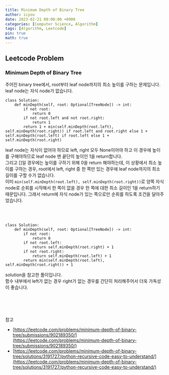 ```yaml
---
title: Minimum Depth of Binary Tree
author: icyou
date: 2023-02-21 00:00:00 +0900
categories: [Computer Science, Algorithm]
tags: [Algorithm, Leetcode]
pin: true
math: true
---
```


## Leetcode Problem

### Minimum Depth of Binary Tree
주어진 binary tree에서, root부터 leaf node까지의 최소 높이를 구하는 문제입니다.  
leaf node는 자식 node가 없습니다.  

```
class Solution:
    def minDepth(self, root: Optional[TreeNode]) -> int:
        if not root:
            return 0
        if not root.left and not root.right:
            return 1
        return 1 + min(self.minDepth(root.left), self.minDepth(root.right)) if root.left and root.right else 1 + self.minDepth(root.left) if root.left else 1 + self.minDepth(root.right)
```
leaf node는 자식이 없어야 하므로 left, right 모두 None이어야 하고 이 경우에 높이를 구해야하므로 leaf node 맨 끝단의 높이인 1을 return합니다.  
그리고 []일 경우에는 높이를 구하기 위해 0을 return 해야하는데, 이 상황에서 최소 높이를 구하는 경우, root에서 left, right 중 한 쪽만 있는 경우에 leaf node까지의 최소 길이를 구할 수가 없습니다.  
이미 `min(self.minDepth(root.left), self.minDepth(root.right))`로 양쪽 자식 node로 순회를 시작해서 한 쪽이 없을 경우 한 쪽에 대한 최소 길이인 1을 return하기 때문입니다.
그래서 return에 자식 node가 있는 쪽으로만 순회를 하도록 조건을 달아주었습니다.  

<br/><br/>
```
class Solution:
    def minDepth(self, root: Optional[TreeNode]) -> int:
        if not root:
            return 0
        if not root.left:
            return self.minDepth(root.right) + 1
        if not root.right:
            return self.minDepth(root.left) + 1
        return min(self.minDepth(root.left), self.minDepth(root.right)) + 1
```
solution을 참고한 풀이입니다.  
함수 내부에서 left가 없는 경우 right가 없는 경우를 간단히 처리해주어서 더욱 가독성이 좋습니다.  

<br/><br/><br/><br/>
참고 
- [https://leetcode.com/problems/minimum-depth-of-binary-tree/submissions/902189350/](https://leetcode.com/problems/minimum-depth-of-binary-tree/submissions/902189350/)
- [https://leetcode.com/problems/minimum-depth-of-binary-tree/solutions/3191727/python-recursive-code-easy-to-understand/](https://leetcode.com/problems/minimum-depth-of-binary-tree/solutions/3191727/python-recursive-code-easy-to-understand/)